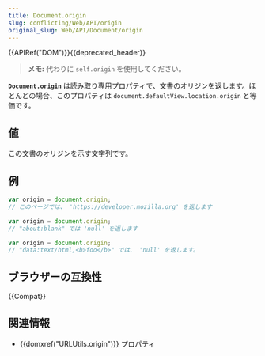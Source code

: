 ```yaml
---
title: Document.origin
slug: conflicting/Web/API/origin
original_slug: Web/API/Document/origin
---
```


{{APIRef("DOM")}}{{deprecated_header}}

> **メモ:** 代わりに `self.origin` を使用してください。

**`Document.origin`** は読み取り専用プロパティで、文書のオリジンを返します。ほとんどの場合、このプロパティは `document.defaultView.location.origin` と等価です。

## 値

この文書のオリジンを示す文字列です。

## 例

```js
var origin = document.origin;
// このページでは、 'https://developer.mozilla.org' を返します

var origin = document.origin;
// "about:blank" では 'null' を返します

var origin = document.origin;
// "data:text/html,<b>foo</b>" では、 'null' を返します。
```

## ブラウザーの互換性

{{Compat}}

## 関連情報

- {{domxref("URLUtils.origin")}} プロパティ
